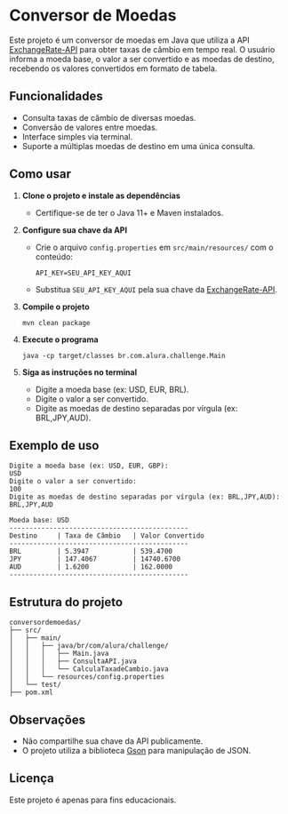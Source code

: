 # Conversor de Moedas

Este projeto é um conversor de moedas em Java que utiliza a API [ExchangeRate-API](https://www.exchangerate-api.com/) para obter taxas de câmbio em tempo real. O usuário informa a moeda base, o valor a ser convertido e as moedas de destino, recebendo os valores convertidos em formato de tabela.

## Funcionalidades

- Consulta taxas de câmbio de diversas moedas.
- Conversão de valores entre moedas.
- Interface simples via terminal.
- Suporte a múltiplas moedas de destino em uma única consulta.

## Como usar

1. **Clone o projeto e instale as dependências**
   - Certifique-se de ter o Java 11+ e Maven instalados.

2. **Configure sua chave da API**
   - Crie o arquivo `config.properties` em `src/main/resources/` com o conteúdo:
     ```
     API_KEY=SEU_API_KEY_AQUI
     ```
   - Substitua `SEU_API_KEY_AQUI` pela sua chave da [ExchangeRate-API](https://www.exchangerate-api.com/).

3. **Compile o projeto**
   ```
   mvn clean package
   ```

4. **Execute o programa**
   ```
   java -cp target/classes br.com.alura.challenge.Main
   ```

5. **Siga as instruções no terminal**
   - Digite a moeda base (ex: USD, EUR, BRL).
   - Digite o valor a ser convertido.
   - Digite as moedas de destino separadas por vírgula (ex: BRL,JPY,AUD).

## Exemplo de uso

```
Digite a moeda base (ex: USD, EUR, GBP): 
USD
Digite o valor a ser convertido: 
100
Digite as moedas de destino separadas por vírgula (ex: BRL,JPY,AUD): 
BRL,JPY,AUD

Moeda base: USD
---------------------------------------------
Destino     | Taxa de Câmbio   | Valor Convertido
---------------------------------------------
BRL         | 5.3947           | 539.4700
JPY         | 147.4067         | 14740.6700
AUD         | 1.6200           | 162.0000
---------------------------------------------
```

## Estrutura do projeto

```
conversordemoedas/
├── src/
│   ├── main/
│   │   ├── java/br/com/alura/challenge/
│   │   │   ├── Main.java
│   │   │   ├── ConsultaAPI.java
│   │   │   └── CalculaTaxadeCambio.java
│   │   └── resources/config.properties
│   └── test/
├── pom.xml
```

## Observações

- Não compartilhe sua chave da API publicamente.
- O projeto utiliza a biblioteca [Gson](https://github.com/google/gson) para manipulação de JSON.

## Licença

Este projeto é apenas para fins educacionais.